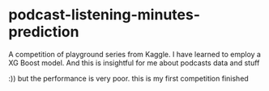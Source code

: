 # podcast-listening-minutes-prediction
A competition of playground series from Kaggle. I have learned to employ a XG Boost model. And this is insightful for me about podcasts data and stuff

:)) but the performance is very poor. this is my first competition finished
